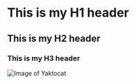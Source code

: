# This is my H1 header
## This is my H2 header
### This is my H3 header
![Image of Yaktocat](https://octodex.github.com/images/yaktocat.png)
